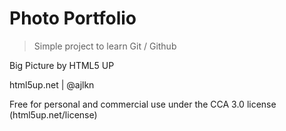 # Photo Portfolio

> Simple project to learn Git / Github

Big Picture by HTML5 UP

html5up.net | @ajlkn

Free for personal and commercial use under the CCA 3.0 license (html5up.net/license)
